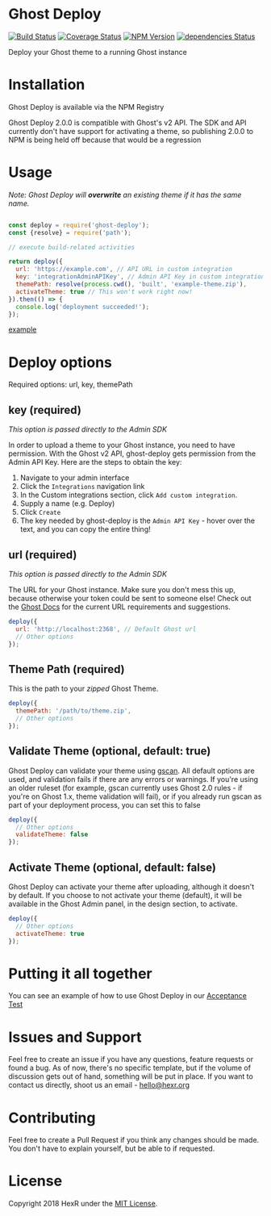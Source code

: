 # Ghost Deploy

[![Build Status](https://travis-ci.org/HexRweb/ghost-deploy.svg?branch=master)](https://travis-ci.org/HexRweb/ghost-deploy)
[![Coverage Status](https://coveralls.io/repos/github/HexRweb/ghost-deploy/badge.svg?branch=master)](https://coveralls.io/github/HexRweb/ghost-deploy?branch=master)
[![NPM Version](https://img.shields.io/npm/v/ghost-deploy.svg)](https://npmjs.com/package/ghost-deploy)
[![dependencies Status](https://david-dm.org/hexrweb/ghost-deploy/status.svg)](https://david-dm.org/hexrweb/ghost-deploy)

Deploy your Ghost theme to a running Ghost instance

# Installation

Ghost Deploy is available via the NPM Registry

Ghost Deploy 2.0.0 is compatible with Ghost's v2 API. The SDK and API currently don't have support for activating a theme, so publishing 2.0.0 to NPM is being held off because that would be a regression

# Usage
*Note: Ghost Deploy will **overwrite** an existing theme if it has the same name.*

```js

const deploy = require('ghost-deploy');
const {resolve} = require('path');

// execute build-related activities

return deploy({
  url: 'https://example.com', // API URL in custom integration
  key: 'integrationAdminAPIKey', // Admin API Key in custom integration
  themePath: resolve(process.cwd(), 'built', 'example-theme.zip'),
  activateTheme: true // This won't work right now!
}).then(() => {
  console.log('deployment succeeded!');
});

```

[example](https://github.com/hexrweb/ghost-deploy/tree/master/test/acceptance/successful-upload-spec.js)

# Deploy options

Required options: url, key, themePath

## key (required)

_This option is passed directly to the Admin SDK_

In order to upload a theme to your Ghost instance, you need to have permission. With the Ghost v2 API, ghost-deploy gets permission from the Admin API Key. Here are the steps to obtain the key:

1. Navigate to your admin interface
2. Click the `Integrations` navigation link
3. In the Custom integrations section, click `Add custom integration`.
4. Supply a name (e.g. Deploy)
5. Click `Create`
6. The key needed by ghost-deploy is the `Admin API Key` - hover over the text, and you can copy the entire thing!

## url (required)

_This option is passed directly to the Admin SDK_

The URL for your Ghost instance. Make sure you don't mess this up, because otherwise your token could be sent to someone else! Check out the [Ghost Docs](https://docs.ghost.org/api/javascript/admin/#authentication) for the current URL requirements and suggestions.

```js
deploy({
  url: 'http://localhost:2368', // Default Ghost url
  // Other options
});
```

## Theme Path (required)

This is the path to your *zipped* Ghost Theme.

```js
deploy({
  themePath: '/path/to/theme.zip',
  // Other options
});
```

## Validate Theme (optional, default: true)

Ghost Deploy can validate your theme using [gscan](https://gscan.ghost.org). All default options are used, and validation fails if there are any errors or warnings. If you're using an older ruleset (for example, gscan currently uses Ghost 2.0 rules - if you're on Ghost 1.x, theme validation will fail), or if you already run gscan as part of your deployment process, you can set this to false

```js
deploy({
  // Other options
  validateTheme: false
});
```

## Activate Theme (optional, default: false)

Ghost Deploy can activate your theme after uploading, although it doesn't by default. If you choose to not activate your theme (default), it will be available in the Ghost Admin panel, in the design section, to activate.

```js
deploy({
  // Other options
  activateTheme: true
});
```

# Putting it all together

You can see an example of how to use Ghost Deploy in our [Acceptance Test](https://github.com/hexrweb/ghost-deploy/tree/master/test/acceptance/successful-upload-spec.js)

# Issues and Support

Feel free to create an issue if you have any questions, feature requests or found a bug. As of now, there's no specific template, but if the volume of discussion gets out of hand, something will be put in place. If you want to contact us directly, shoot us an email - hello@hexr.org

# Contributing

Feel free to create a Pull Request if you think any changes should be made. You don't have to explain yourself, but be able to if requested.

# License

Copyright 2018 HexR under the [MIT License](https://github.com/HexRweb/Ghost-Deploy/blob/master/LICENSE).